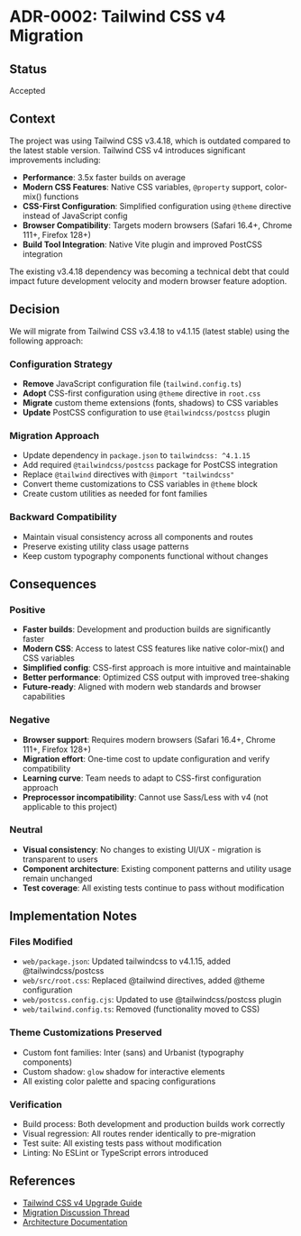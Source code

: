 # ADR-0002: Tailwind CSS v4 Migration

## Status

Accepted

## Context

The project was using Tailwind CSS v3.4.18, which is outdated compared to the latest stable version. Tailwind CSS v4 introduces significant improvements including:

- **Performance**: 3.5x faster builds on average
- **Modern CSS Features**: Native CSS variables, `@property` support, color-mix() functions
- **CSS-First Configuration**: Simplified configuration using `@theme` directive instead of JavaScript config
- **Browser Compatibility**: Targets modern browsers (Safari 16.4+, Chrome 111+, Firefox 128+)
- **Build Tool Integration**: Native Vite plugin and improved PostCSS integration

The existing v3.4.18 dependency was becoming a technical debt that could impact future development velocity and modern browser feature adoption.

## Decision

We will migrate from Tailwind CSS v3.4.18 to v4.1.15 (latest stable) using the following approach:

### Configuration Strategy
- **Remove** JavaScript configuration file (`tailwind.config.ts`)
- **Adopt** CSS-first configuration using `@theme` directive in `root.css`
- **Migrate** custom theme extensions (fonts, shadows) to CSS variables
- **Update** PostCSS configuration to use `@tailwindcss/postcss` plugin

### Migration Approach
- Update dependency in `package.json` to `tailwindcss: ^4.1.15`
- Add required `@tailwindcss/postcss` package for PostCSS integration
- Replace `@tailwind` directives with `@import "tailwindcss"`
- Convert theme customizations to CSS variables in `@theme` block
- Create custom utilities as needed for font families

### Backward Compatibility
- Maintain visual consistency across all components and routes
- Preserve existing utility class usage patterns
- Keep custom typography components functional without changes

## Consequences

### Positive
- **Faster builds**: Development and production builds are significantly faster
- **Modern CSS**: Access to latest CSS features like native color-mix() and CSS variables
- **Simplified config**: CSS-first approach is more intuitive and maintainable
- **Better performance**: Optimized CSS output with improved tree-shaking
- **Future-ready**: Aligned with modern web standards and browser capabilities

### Negative
- **Browser support**: Requires modern browsers (Safari 16.4+, Chrome 111+, Firefox 128+)
- **Migration effort**: One-time cost to update configuration and verify compatibility
- **Learning curve**: Team needs to adapt to CSS-first configuration approach
- **Preprocessor incompatibility**: Cannot use Sass/Less with v4 (not applicable to this project)

### Neutral
- **Visual consistency**: No changes to existing UI/UX - migration is transparent to users
- **Component architecture**: Existing component patterns and utility usage remain unchanged
- **Test coverage**: All existing tests continue to pass without modification

## Implementation Notes

### Files Modified
- `web/package.json`: Updated tailwindcss to v4.1.15, added @tailwindcss/postcss
- `web/src/root.css`: Replaced @tailwind directives, added @theme configuration
- `web/postcss.config.cjs`: Updated to use @tailwindcss/postcss plugin
- `web/tailwind.config.ts`: Removed (functionality moved to CSS)

### Theme Customizations Preserved
- Custom font families: Inter (sans) and Urbanist (typography components)
- Custom shadow: `glow` shadow for interactive elements
- All existing color palette and spacing configurations

### Verification
- Build process: Both development and production builds work correctly
- Visual regression: All routes render identically to pre-migration
- Test suite: All existing tests pass without modification
- Linting: No ESLint or TypeScript errors introduced

## References

- [Tailwind CSS v4 Upgrade Guide](https://tailwindcss.com/docs/upgrade-guide)
- [Migration Discussion Thread](https://github.com/tailwindlabs/tailwindcss/discussions/16642)
- [Architecture Documentation](../ARCHITECTURE.md)